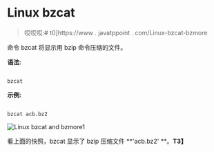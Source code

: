 # Linux bzcat

> 哎哎哎:# t0]https://www . javatppoint . com/Linux-bzcat-bzmore

命令 bzcat 将显示用 bzip 命令压缩的文件。

**语法:**

```

bzcat  
```

**示例:**

```

bzcat acb.bz2

```

![Linux bzcat and bzmore1](../Images/b3c7e5b16657827f0400622c28f886fe.png)

看上面的快照，bzcat 显示了 bzip 压缩文件 **'acb.bz2' **。**T3】**
